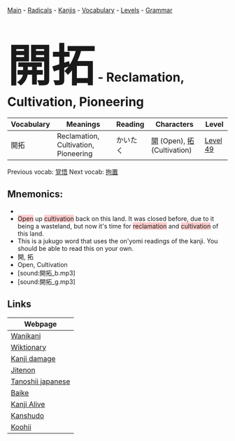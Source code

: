 <style> bigfont {font-size: 100px}</style>
[Main](../README.md) -
[Radicals](../radicals.md) -
[Kanjis](../kanjis.md) -
[Vocabulary](../vocabulary.md) -
[Levels](../levels.md) -
[Grammar](../grammar.md)
# <bigfont> 開拓</bigfont> - Reclamation, Cultivation, Pioneering 

| Vocabulary | Meanings | Reading | Characters | Level |
| --- | --- | --- | --- | --- |
| 開拓 | Reclamation, Cultivation, Pioneering | かいたく |  [開](../kanjis/開.md) (Open), [拓](../kanjis/拓.md) (Cultivation) | [Level 49](../levels/wk_level49.md) |

Previous vocab: [覚悟](覚悟.md) Next vocab: [拘置](拘置.md) 

## Mnemonics:

* 
* <span style="background-color:#ffcccb"> Open</span> up <span style="background-color:#ffcccb"> cultivation</span> back on this land. It was closed before, due to it being a wasteland, but now it's time for <span style="background-color:#ffcccb"> reclamation</span> and <span style="background-color:#ffcccb"> cultivation</span> of this land.
* This is a jukugo word that uses the on'yomi readings of the kanji. You should be able to read this on your own.
* 開, 拓
* Open, Cultivation
* [sound:開拓_b.mp3]
* [sound:開拓_g.mp3]


## Links 

| Webpage |
| --- |
| [Wanikani          ](https://www.wanikani.com/kanji/開拓) |
| [Wiktionary        ](https://en.wiktionary.org/wiki/開拓) |
| [Kanji damage      ](http://www.kanjidamage.com/kanji/search?utf8=✓&q=開拓) |
| [Jitenon           ](https://jitenon.com/kanji/開拓) |
| [Tanoshii japanese ](https://www.tanoshiijapanese.com/dictionary/kanji.cfm?k=開拓) |
| [Baike             ](https://baike.baidu.com/item/開拓) |
| [Kanji Alive       ](https://app.kanjialive.com/開拓) |
| [Kanshudo          ](https://www.kanshudo.com/searchmn?q=開拓) |
| [Koohii            ](https://kanji.koohii.com/study/kanji/開拓) |
